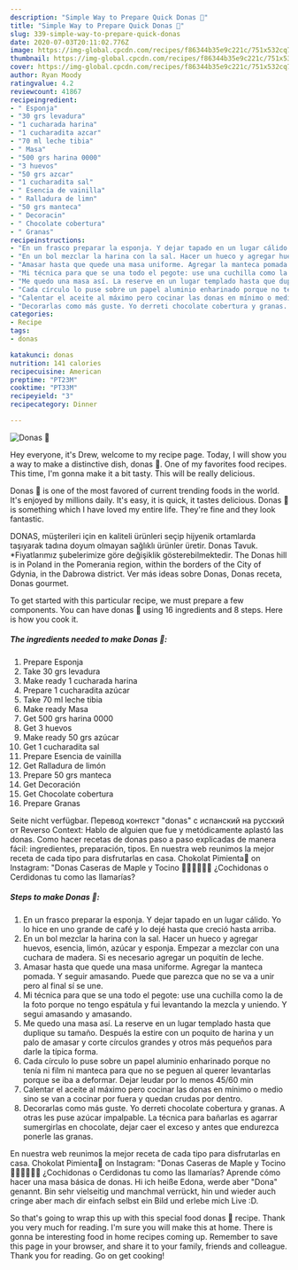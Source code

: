 ```yaml
---
description: "Simple Way to Prepare Quick Donas 🍩"
title: "Simple Way to Prepare Quick Donas 🍩"
slug: 339-simple-way-to-prepare-quick-donas
date: 2020-07-03T20:11:02.776Z
image: https://img-global.cpcdn.com/recipes/f86344b35e9c221c/751x532cq70/donas-🍩-foto-principal.jpg
thumbnail: https://img-global.cpcdn.com/recipes/f86344b35e9c221c/751x532cq70/donas-🍩-foto-principal.jpg
cover: https://img-global.cpcdn.com/recipes/f86344b35e9c221c/751x532cq70/donas-🍩-foto-principal.jpg
author: Ryan Moody
ratingvalue: 4.2
reviewcount: 41867
recipeingredient:
- " Esponja"
- "30 grs levadura"
- "1 cucharada harina"
- "1 cucharadita azcar"
- "70 ml leche tibia"
- " Masa"
- "500 grs harina 0000"
- "3 huevos"
- "50 grs azcar"
- "1 cucharadita sal"
- " Esencia de vainilla"
- " Ralladura de limn"
- "50 grs manteca"
- " Decoracin"
- " Chocolate cobertura"
- " Granas"
recipeinstructions:
- "En un frasco preparar la esponja. Y dejar tapado en un lugar cálido. Yo lo hice en uno grande de café y lo dejé hasta que creció hasta arriba."
- "En un bol mezclar la harina con la sal. Hacer un hueco y agregar huevos, esencia, limón, azúcar y esponja. Empezar a mezclar con una cuchara de madera. Si es necesario agregar un poquitín de leche."
- "Amasar hasta que quede una masa uniforme. Agregar la manteca pomada. Y seguir amasando. Puede que parezca que no se va a unir pero al final sí se une."
- "Mi técnica para que se una todo el pegote: use una cuchilla como la de la foto porque no tengo espátula y fui levantando la mezcla y uniendo. Y segui amasando y amasando."
- "Me quedo una masa así. La reserve en un lugar templado hasta que duplique su tamaño. Después la estire con un poquito de harina y un palo de amasar y corte círculos grandes y otros más pequeños para darle la típica forma."
- "Cada círculo lo puse sobre un papel aluminio enharinado porque no tenía ni film ni manteca para que no se peguen al querer levantarlas porque se iba a deformar. Dejar leudar por lo menos 45/60 min"
- "Calentar el aceite al máximo pero cocinar las donas en mínimo o medio sino se van a cocinar por fuera y quedan crudas por dentro."
- "Decorarlas como más guste. Yo derreti chocolate cobertura y granas. A otras les puse azúcar impalpable. La técnica para bañarlas es agarrar sumergirlas en chocolate, dejar caer el exceso y antes que endurezca ponerle las granas."
categories:
- Recipe
tags:
- donas

katakunci: donas 
nutrition: 141 calories
recipecuisine: American
preptime: "PT23M"
cooktime: "PT33M"
recipeyield: "3"
recipecategory: Dinner

---
```



![Donas 🍩](https://img-global.cpcdn.com/recipes/f86344b35e9c221c/751x532cq70/donas-🍩-foto-principal.jpg)

Hey everyone, it's Drew, welcome to my recipe page. Today, I will show you a way to make a distinctive dish, donas 🍩. One of my favorites food recipes. This time, I'm gonna make it a bit tasty. This will be really delicious.

Donas 🍩 is one of the most favored of current trending foods in the world. It's enjoyed by millions daily. It's easy, it is quick, it tastes delicious. Donas 🍩 is something which I have loved my entire life. They're fine and they look fantastic.

DONAS, müşterileri için en kaliteli ürünleri seçip hijyenik ortamlarda taşıyarak tadına doyum olmayan sağlıklı ürünler üretir. Donas Tavuk. *Fiyatlarımız şubelerimize göre değişiklik gösterebilmektedir. The Donas hill is in Poland in the Pomerania region, within the borders of the City of Gdynia, in the Dabrowa district. Ver más ideas sobre Donas, Donas receta, Donas gourmet.


To get started with this particular recipe, we must prepare a few components. You can have donas 🍩 using 16 ingredients and 8 steps. Here is how you cook it.

<!--inarticleads1-->

##### The ingredients needed to make Donas 🍩:

1. Prepare  Esponja
1. Take 30 grs levadura
1. Make ready 1 cucharada harina
1. Prepare 1 cucharadita azúcar
1. Take 70 ml leche tibia
1. Make ready  Masa
1. Get 500 grs harina 0000
1. Get 3 huevos
1. Make ready 50 grs azúcar
1. Get 1 cucharadita sal
1. Prepare  Esencia de vainilla
1. Get  Ralladura de limón
1. Prepare 50 grs manteca
1. Get  Decoración
1. Get  Chocolate cobertura
1. Prepare  Granas


Seite nicht verfügbar. Перевод контекст &#34;donas&#34; c испанский на русский от Reverso Context: Hablo de alguien que fue y metódicamente aplastó las donas. Como hacer recetas de donas paso a paso explicadas de manera fácil: ingredientes, preparación, tipos. En nuestra web reunimos la mejor receta de cada tipo para disfrutarlas en casa. Chokolat Pimienta🍫 on Instagram: &#34;Donas Caseras de Maple y Tocino 🍩🐷✨🙌🏻😍 ¿Cochidonas o Cerdidonas tu como las llamarías? 

<!--inarticleads2-->

##### Steps to make Donas 🍩:

1. En un frasco preparar la esponja. Y dejar tapado en un lugar cálido. Yo lo hice en uno grande de café y lo dejé hasta que creció hasta arriba.
1. En un bol mezclar la harina con la sal. Hacer un hueco y agregar huevos, esencia, limón, azúcar y esponja. Empezar a mezclar con una cuchara de madera. Si es necesario agregar un poquitín de leche.
1. Amasar hasta que quede una masa uniforme. Agregar la manteca pomada. Y seguir amasando. Puede que parezca que no se va a unir pero al final sí se une.
1. Mi técnica para que se una todo el pegote: use una cuchilla como la de la foto porque no tengo espátula y fui levantando la mezcla y uniendo. Y segui amasando y amasando.
1. Me quedo una masa así. La reserve en un lugar templado hasta que duplique su tamaño. Después la estire con un poquito de harina y un palo de amasar y corte círculos grandes y otros más pequeños para darle la típica forma.
1. Cada círculo lo puse sobre un papel aluminio enharinado porque no tenía ni film ni manteca para que no se peguen al querer levantarlas porque se iba a deformar. Dejar leudar por lo menos 45/60 min
1. Calentar el aceite al máximo pero cocinar las donas en mínimo o medio sino se van a cocinar por fuera y quedan crudas por dentro.
1. Decorarlas como más guste. Yo derreti chocolate cobertura y granas. A otras les puse azúcar impalpable. La técnica para bañarlas es agarrar sumergirlas en chocolate, dejar caer el exceso y antes que endurezca ponerle las granas.


En nuestra web reunimos la mejor receta de cada tipo para disfrutarlas en casa. Chokolat Pimienta🍫 on Instagram: &#34;Donas Caseras de Maple y Tocino 🍩🐷✨🙌🏻😍 ¿Cochidonas o Cerdidonas tu como las llamarías? Aprende cómo hacer una masa básica de donas. Hi ich heiße Edona, werde aber &#34;Dona&#34; genannt. Bin sehr vielseitig und manchmal verrückt, hin und wieder auch cringe aber mach dir einfach selbst ein Bild und erlebe mich Live :D. 

So that's going to wrap this up with this special food donas 🍩 recipe. Thank you very much for reading. I'm sure you will make this at home. There is gonna be interesting food in home recipes coming up. Remember to save this page in your browser, and share it to your family, friends and colleague. Thank you for reading. Go on get cooking!

